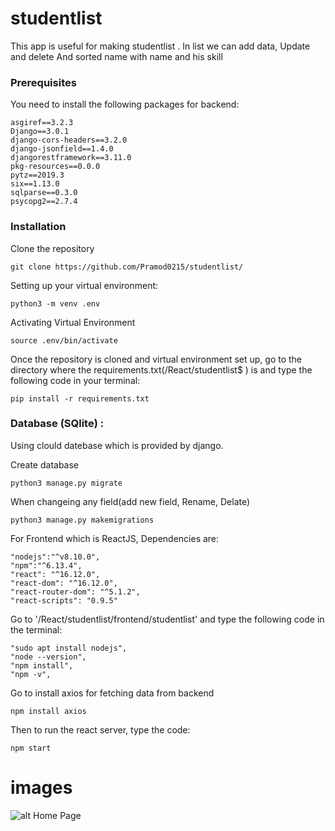 # studentlist
This app is useful for making studentlist . In list we can add data, Update and delete And sorted name with name and his skill

### Prerequisites

You need to install the following packages for backend:

```
asgiref==3.2.3
Django==3.0.1
django-cors-headers==3.2.0
django-jsonfield==1.4.0
djangorestframework==3.11.0
pkg-resources==0.0.0
pytz==2019.3
six==1.13.0
sqlparse==0.3.0
psycopg2==2.7.4

```
### Installation

Clone the repository

```
git clone https://github.com/Pramod0215/studentlist/
```

Setting up your virtual environment:

```
python3 -m venv .env
```

Activating Virtual  Environment

```
source .env/bin/activate
```
Once the repository is cloned and virtual environment set up, go to the directory where the requirements.txt(/React/studentlist$ ) is and type the following code in your terminal:
```
pip install -r requirements.txt
```

### Database (SQlite) : 
Using clould datebase which is provided by django.

Create database
```
python3 manage.py migrate
```
When changeing any field(add new field, Rename, Delate)
```
python3 manage.py makemigrations
```

For Frontend which is ReactJS,
Dependencies are: 
```
"nodejs":"^v8.10.0",
"npm":"^6.13.4",
"react": "^16.12.0",
"react-dom": "^16.12.0",
"react-router-dom": "^5.1.2",
"react-scripts": "0.9.5"

```

Go to '/React/studentlist/frontend/studentlist'  and type the following code in the terminal:
```
"sudo apt install nodejs",
"node --version",
"npm install", 
"npm -v",

```
Go to install axios for fetching data from backend
```
npm install axios
```

Then to run the react server, type the code:
```
npm start
```
# images
![alt Home Page](https://github.com/Pramod0215/Student-management-system/blob/studentdb/image/Screenshot%20from%202020-01-31%2018-53-53.png)<br>

